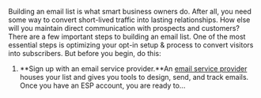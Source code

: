 Building an email list is what smart business owners do. After all, you
need some way to convert short-lived traffic into lasting relationships.
How else will you maintain direct communication with prospects and
customers? There are a few important steps to building an email list.
One of the most essential steps is optimizing your opt-in setup &
process to convert visitors into subscribers. But before you begin, do
this:

1.  **Sign up with an email service provider.**An [email service
    provider](http://expresspigeon.com) houses your list and gives you
    tools to design, send, and track emails. Once you have an ESP
    account, you are ready to...
